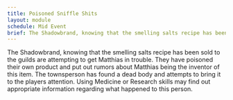 ```yaml
---
title: Poisoned Sniffle Shits
layout: module
schedule: Mid Event
brief: The Shadowbrand, knowing that the smelling salts recipe has been sold to the guilds are attempting to get Matthias in trouble.  
---
```


The Shadowbrand, knowing that the smelling salts recipe has been sold to the guilds are attempting to get Matthias in trouble.  They have poisoned their own product and put out rumors about Matthias being the inventor of this item.  The townsperson has found a dead body and attempts to bring it to the players attention.  Using Medicine or Research skills may find out appropriate information regarding what happened to this person.
